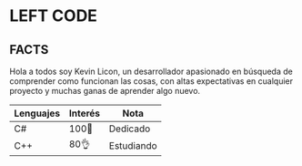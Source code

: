 # LEFT CODE

## FACTS

Hola a todos soy Kevin Licon, un desarrollador apasionado en búsqueda de comprender como funcionan las cosas, con altas expectativas en cualquier proyecto y muchas ganas de aprender algo nuevo.


| Lenguajes | Interés | Nota |
|---|---|---|
| C# | 100🤘 | Dedicado |   
| C++ | 80👌 | Estudiando | 

<!---
liconKevin/liconKevin is a ✨ special ✨ repository because its `README.md` (this file) appears on your GitHub profile.
You can click the Preview link to take a look at your changes.
--->
